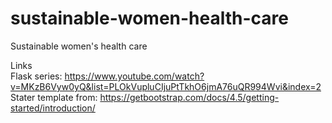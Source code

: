 # sustainable-women-health-care
Sustainable women's health care

Links  
Flask series: https://www.youtube.com/watch?v=MKzB6Vyw0yQ&list=PLOkVupluCIjuPtTkhO6jmA76uQR994Wvi&index=2  
Stater template from: https://getbootstrap.com/docs/4.5/getting-started/introduction/
